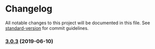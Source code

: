 # Changelog

All notable changes to this project will be documented in this file. See [standard-version](https://github.com/conventional-changelog/standard-version) for commit guidelines.

### [3.0.3](https://github.com/dmitriz/cpsfy/compare/v3.0.2...v3.0.3) (2019-06-10)
